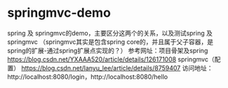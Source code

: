 # springmvc-demo
spring 及 springmvc的demo，主要区分这两个的关系，以及测试spring 及 springmvc
（springmvc其实是包含spring core的，并且属于父子容器，是spring的扩展-通过spring扩展点实现的？）
参考网址：项目骨架及spring https://blog.csdn.net/YXAAA520/article/details/126171008
         springmvc（配置） https://blog.csdn.net/lanyu_lee/article/details/8759407
访问地址：http://localhost:8080/login，http://localhost:8080/hello